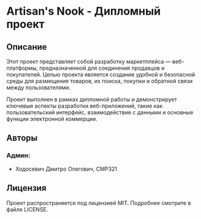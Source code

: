 # Artisan's Nook - Дипломный проект

## Описание
Этот проект представляет собой разработку маркетплейса — веб-платформы, предназначенной для соединения продавцов и покупателей. Целью проекта является создание удобной и безопасной среды для размещения товаров, их поиска, покупки и обратной связи между пользователями.

Проект выполнен в рамках дипломной работы и демонстрирует ключевые аспекты разработки веб-приложений, такие как пользовательский интерфейс, взаимодействие с данными и основные функции электронной коммерции.

## Авторы
### Админ:
- Ходосевич Дмитро Олегович, СМР321

## Лицензия
Проект распространяется под лицензией MIT. Подробнее смотрите в файле LICENSE.
